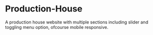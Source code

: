 # Production-House

A production house website with multiple sections including slider and toggling menu option, ofcourse mobile responsive. 

